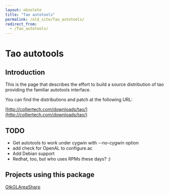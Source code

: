 ```yaml
---
layout: obsolete
title: "Tao autotools"
permalink: /old_site/Tao_autotools/
redirect_from:
  - /Tao_autotools/
---
```


Tao autotools
=============

Introduction
------------

This is the page that describes the effort to build a source distribution of tao providing the familiar autotools interface.

You can find the distributions and patch at the following URL:

[http://colliertech.com/downloads/tao/](http://colliertech.com/downloads/tao/)

TODO
----

-   Get autotools to work under cygwin with --no-cygwin option
-   add check for OpenAL to configure.ac
-   Add Debian support
-   Redhat, too, but who uses RPMs these days? :)

Projects using this package
---------------------------

[GtkGLAreaSharp]({{site.github.url}}/old_site/GtkGLAreaSharp "GtkGLAreaSharp")


